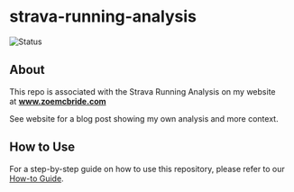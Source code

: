# strava-running-analysis

![Status](https://img.shields.io/badge/Status-Active-green)

## About

This repo is associated with the Strava Running Analysis on my website  
at [**www.zoemcbride.com**
](https://www.zoemcbride.com)

See website for a blog post showing my own analysis and more context.

## How to Use
For a step-by-step guide on how to use this repository, please refer to our [How-to Guide](https://www.zoemcbride.com/strava_analysis_howto.html).






